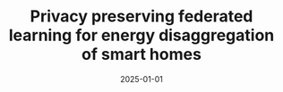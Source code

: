 ---
title: "Privacy preserving federated learning for energy disaggregation of smart homes"
authors: "M. Ali, A. Kumar, and B. J. Choi"
date: 2025-01-01
venue: "IET Cyber-Physical Systems: Theory & Applications"
volume: "10"
number: "1"
pages: "e70013"
doi: "https://doi.org/10.1049/cps2.70013"
type: "manuscript"
--- 
